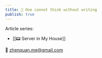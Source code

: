 ```yaml
---
title: 💭 One cannot think without writing
publish: true
---
```

Article series:
- [[📟 Server in My House]]

📮 zhenquan.me@gmail.com